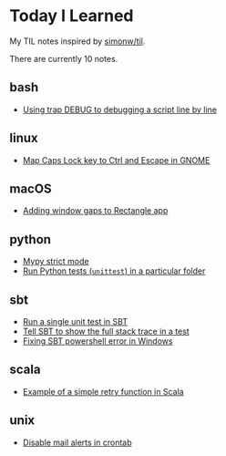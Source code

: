 # Today I Learned

My TIL notes inspired by [simonw/til](https://github.com/simonw/til).

There are currently 10 notes.

## bash
* [Using trap DEBUG to debugging a script line by line](bash/trap-debug.md)

## linux
* [Map Caps Lock key to Ctrl and Escape in GNOME](linux/caps-lock-to-ctrl-escape.md)

## macOS
* [Adding window gaps to Rectangle app](macOS/rectangle-app-gaps.md)

## python
* [Mypy strict mode](python/mypy-strict.md)
* [Run Python tests (`unittest`) in a particular folder](python/unittest-discover.md)

## sbt
* [Run a single unit test in SBT](sbt/run-single-test.md)
* [Tell SBT to show the full stack trace in a test](sbt/test-full-stack-trace.md)
* [Fixing SBT powershell error in Windows](sbt/windows-wbt-fix.md)

## scala
* [Example of a simple retry function in Scala](scala/retry.md)

## unix
* [Disable mail alerts in crontab](unix/no-email-crontab.md)

